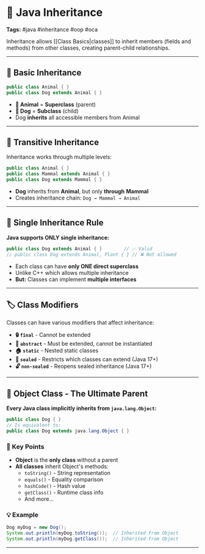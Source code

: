 # 🧬 Java Inheritance

**Tags:** #java #inheritance #oop #oca

Inheritance allows [[Class Basics|classes]] to inherit members (fields and methods) from other classes, creating parent-child relationships.

---

## 🌳 Basic Inheritance

```java
public class Animal { }
public class Dog extends Animal { }
```

- **🔼 Animal** = **Superclass** (parent)
- **🔽 Dog** = **Subclass** (child)
- Dog **inherits** all accessible members from Animal

---

## 🔗 Transitive Inheritance

Inheritance works through multiple levels:

```java
public class Animal { }
public class Mammal extends Animal { }
public class Dog extends Mammal { }
```

- **Dog** inherits from **Animal**, but only **through** **Mammal**
- Creates inheritance chain: `Dog → Mammal → Animal`

---

## 🚫 Single Inheritance Rule

**Java supports ONLY single inheritance:**

```java
public class Dog extends Animal { }        // ✅ Valid
// public class Dog extends Animal, Plant { } // ❌ Not allowed
```

- Each class can have **only ONE direct superclass**
- Unlike C++ which allows multiple inheritance
- **But:** Classes can implement **multiple interfaces**

---

## 🏷️ Class Modifiers

Classes can have various modifiers that affect inheritance:

- **🔒 `final`** - Cannot be extended
- **🔧 `abstract`** - Must be extended, cannot be instantiated
- **🏠 `static`** - Nested static classes
- **🔐 `sealed`** - Restricts which classes can extend (Java 17+)
- **🔓 `non-sealed`** - Reopens sealed inheritance (Java 17+)

---

## 👑 Object Class - The Ultimate Parent

**Every Java class implicitly inherits from `java.lang.Object`:**

```java
public class Dog { }
// Is equivalent to:
public class Dog extends java.lang.Object { }
```

### 🎯 Key Points

- **Object** is the **only class** without a parent
- **All classes** inherit Object's methods:
    - `toString()` - String representation
    - `equals()` - Equality comparison
    - `hashCode()` - Hash value
    - `getClass()` - Runtime class info
    - And more...

### 💡 Example

```java
Dog myDog = new Dog();
System.out.println(myDog.toString());  // Inherited from Object
System.out.println(myDog.getClass());  // Inherited from Object
```

---